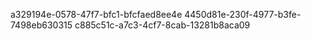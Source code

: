 a329194e-0578-47f7-bfc1-bfcfaed8ee4e
4450d81e-230f-4977-b3fe-7498eb630315
c885c51c-a7c3-4cf7-8cab-13281b8aca09
